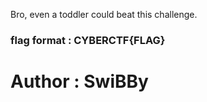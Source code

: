 <p>Bro, even a toddler could beat this challenge.</p>

<h3>flag format : CYBERCTF{FLAG}</h3>

<h1>Author : SwiBBy</h1>